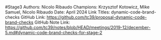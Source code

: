 #Stage3
Authors: Nicolo Ribaudo
Champions: Krzysztof Kotowicz, Mike Samuel, Nicolo Ribaudo
Date: April 2024
Link Titles: dynamic-code-brand-checks
GitHub Link: https://github.com/tc39/proposal-dynamic-code-brand-checks
GitHub Note Link: https://github.com/tc39/notes/blob/HEAD/meetings/2019-12/december-5.md#dynamic-code-brand-checks-for-stage-2
